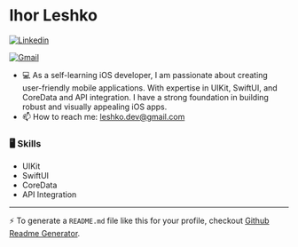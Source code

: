 # Ihor Leshko



[![Linkedin](https://img.shields.io/badge/-LinkedIn-blue?style=flat&logo=Linkedin&logoColor=white)](https://www.linkedin.com/in/ihor-leshko-9a638a211/)

[![Gmail](https://img.shields.io/badge/-Gmail-c14438?style=flat&logo=Gmail&logoColor=white)](mailto:leshko.dev@gmail.com)



- 💻 As a self-learning iOS developer, I am passionate about creating user-friendly mobile applications. With expertise in UIKit, SwiftUI, and CoreData and API integration. I have a strong foundation in building robust and visually appealing iOS apps. 
- 📫 How to reach me: leshko.dev@gmail.com


### 🖥 Skills

- UIKit
- SwiftUI
- CoreData
- API Integration





---
:zap: To generate a `README.md` file like this for your profile, checkout [Github Readme Generator](https://hejazizo-github-profile-readme-srcstreamlit-app-i6skm7.streamlit.app/).
